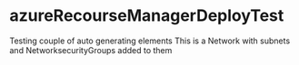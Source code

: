 # azureRecourseManagerDeployTest
Testing couple of auto generating elements
This is a Network with subnets and NetworksecurityGroups added to them

